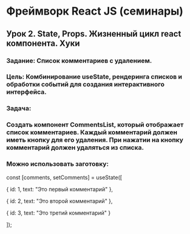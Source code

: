 # Фреймворк React JS (семинары)
## Урок 2. State, Props. Жизненный цикл react компонента. Хуки
### Задание: Список комментариев с удалением.

### Цель: Комбинирование useState, рендеринга списков и обработки событий для создания интерактивного интерфейса.

### Задача:
### Создать компонент CommentsList, который отображает список комментариев. Каждый комментарий должен иметь кнопку для его удаления. При нажатии на кнопку комментарий должен удаляться из списка.

### Можно использовать заготовку:

const [comments, setComments] = useState([

{ id: 1, text: "Это первый комментарий" },

{ id: 2, text: "Это второй комментарий" },

{ id: 3, text: "Это третий комментарий" }

]);
